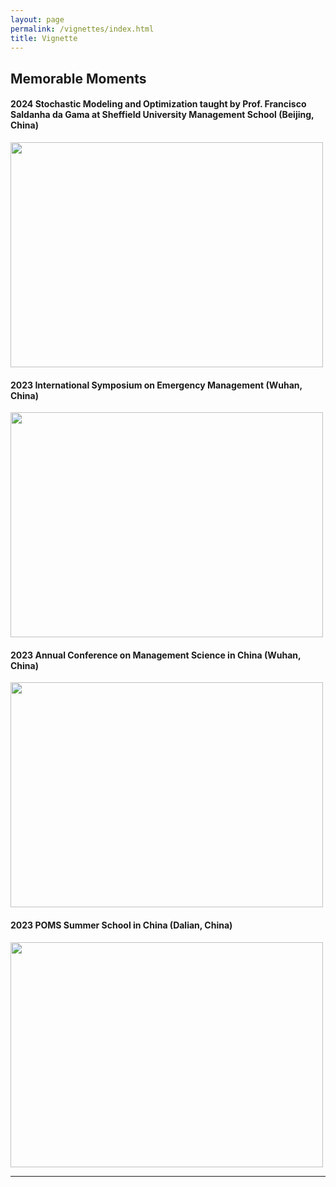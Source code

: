 ```yaml
---
layout: page
permalink: /vignettes/index.html
title: Vignette
---
```


## Memorable Moments


#### 2024 Stochastic Modeling and Optimization taught by Prof. Francisco Saldanha da Gama at Sheffield University Management School (Beijing, China)

<img src="{{ site.url }}/images/SMO23.jpg" width="500" height="360">

<br>

#### 2023 International Symposium on Emergency Management (Wuhan, China)

<img src="{{ site.url }}/images/EM23.jpg" width="500" height="360">

<br>

#### 2023 Annual Conference on Management Science in China (Wuhan, China)

<img src="{{ site.url }}/images/MS23.jpg" width="500" height="360">

<br> 

#### 2023 POMS Summer School in China (Dalian, China)

<img src="{{ site.url }}/images/POMS23.jpg" width="500" height="360">

<br>

---
